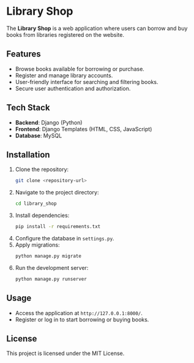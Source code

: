 # Library Shop

The **Library Shop** is a web application where users can borrow and buy books from libraries registered on the website.

## Features
- Browse books available for borrowing or purchase.
- Register and manage library accounts.
- User-friendly interface for searching and filtering books.
- Secure user authentication and authorization.

## Tech Stack
- **Backend**: Django (Python)
- **Frontend**: Django Templates (HTML, CSS, JavaScript)
- **Database**: MySQL

## Installation
1. Clone the repository:
    ```bash
    git clone <repository-url>
    ```
2. Navigate to the project directory:
    ```bash
    cd library_shop
    ```
3. Install dependencies:
    ```bash
    pip install -r requirements.txt
    ```
4. Configure the database in `settings.py`.
5. Apply migrations:
    ```bash
    python manage.py migrate
    ```
6. Run the development server:
    ```bash
    python manage.py runserver
    ```

## Usage
- Access the application at `http://127.0.0.1:8000/`.
- Register or log in to start borrowing or buying books.

## License
This project is licensed under the MIT License.